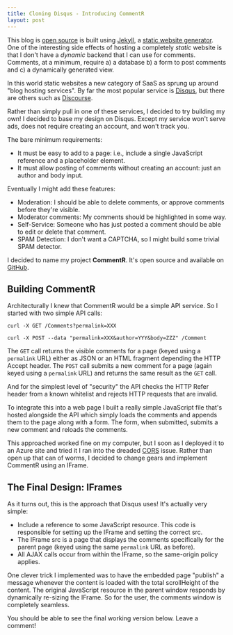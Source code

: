 ```yaml
---
title: Cloning Disqus - Introducing CommentR
layout: post
---
```


This blog is [open source](https://github.com/jdaigle/jdaigle.github.io) is built using [Jekyll](http://jekyllrb.com/), a [static website generator](https://staticsitegenerators.net/). One of the interesting side effects of hosting a completely *static* website is that I don't have a *dynamic* backend that I can use for comments. Comments, at a minimum, require a) a database b) a form to post comments and c) a dynamically generated view.

In this world static websites a new category of SaaS as sprung up around "blog hosting services". By far the most popular service is [Disqus](https://disqus.com/), but there are others such as [Discourse](https://www.discourse.org/).

Rather than simply pull in one of these services, I decided to try building my own! I decided to base my design on Disqus. Except my service won't serve ads, does not require creating an account, and won't track you.

The bare minimum requirements:

* It must be easy to add to a page: i.e., include a single JavaScript reference and a placeholder element.
* It must allow posting of comments without creating an account: just an author and body input.

Eventually I might add these features:

* Moderation: I should be able to delete comments, or approve comments before they're visible.
* Moderator comments: My comments should be highlighted in some way.
* Self-Service: Someone who has just posted a comment should be able to edit or delete that comment.
* SPAM Detection: I don't want a CAPTCHA, so I might build some trivial SPAM detector.

I decided to name my project **CommentR**. It's open source and available on [GitHub](https://github.com/jdaigle/CommentR).

## Building CommentR

Architecturally I knew that CommentR would be a simple API service. So I started with two simple API calls:

    curl -X GET /Comments?permalink=XXX
    
    curl -X POST --data "permalink=XXX&author=YYY&body=ZZZ" /Comment

The `GET` call returns the visible comments for a page (keyed using a `permalink` URL) either as JSON or an HTML fragment depending the HTTP Accept header. The `POST` call submits a new comment for a page (again keyed using a `permalink` URL) and returns the same result as the `GET` call.

And for the simplest level of "security" the API checks the HTTP Refer header from a known whitelist and rejects HTTP requests that are invalid.

To integrate this into a web page I built a really simple JavaScript file that's hosted alongside the API which simply loads the comments and appends them to the page along with a form. The form, when submitted, submits a new comment and reloads the comments.

This approached worked fine on my computer, but I soon as I deployed it to an Azure site and tried it I ran into the dreaded [CORS](https://en.wikipedia.org/wiki/Cross-origin_resource_sharing) issue. Rather than open up that can of worms, I decided to change gears and implement CommentR using an IFrame.

## The Final Design: IFrames

As it turns out, this is the approach that Disqus uses! It's actually very simple:

* Include a reference to some JavaScript resource. This code is responsible for setting up the IFrame and setting the correct src.
* The IFrame src is a page that displays the comments specifically for the parent page (keyed using the same `permalink` URL as before).
* All AJAX calls occur from within the IFrame, so the same-origin policy applies.

One clever trick I implemented was to have the embedded page "publish" a message whenever the content is loaded with the total scrollHeight of the content. The original JavaScript resource in the parent window responds by dynamically re-sizing the IFrame. So for the user, the comments window is completely seamless.

You should be able to see the final working version below. Leave a comment!